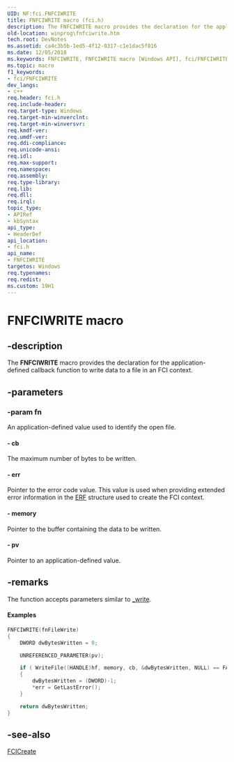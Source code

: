 ```yaml
---
UID: NF:fci.FNFCIWRITE
title: FNFCIWRITE macro (fci.h)
description: The FNFCIWRITE macro provides the declaration for the application-defined callback function to write data to a file in an FCI context.
old-location: winprog\fnfciwrite.htm
tech.root: DevNotes
ms.assetid: ca4c3b5b-1ed5-4f12-8317-c1e1dac5f816
ms.date: 12/05/2018
ms.keywords: FNFCIWRITE, FNFCIWRITE macro [Windows API], fci/FNFCIWRITE, winprog.fnfciwrite
ms.topic: macro
f1_keywords:
- fci/FNFCIWRITE
dev_langs:
- c++
req.header: fci.h
req.include-header: 
req.target-type: Windows
req.target-min-winverclnt: 
req.target-min-winversvr: 
req.kmdf-ver: 
req.umdf-ver: 
req.ddi-compliance: 
req.unicode-ansi: 
req.idl: 
req.max-support: 
req.namespace: 
req.assembly: 
req.type-library: 
req.lib: 
req.dll: 
req.irql: 
topic_type:
- APIRef
- kbSyntax
api_type:
- HeaderDef
api_location:
- fci.h
api_name:
- FNFCIWRITE
targetos: Windows
req.typenames: 
req.redist: 
ms.custom: 19H1
---
```


# FNFCIWRITE macro


## -description


The <b>FNFCIWRITE</b> macro provides the declaration for the application-defined callback function to write data to a file in an FCI context.


## -parameters




### -param fn

An application-defined value used to identify the open file.


#### - cb

The maximum number of bytes to be written.


#### - err

Pointer to the error code value. This value is used when providing extended error information in the <a href="https://docs.microsoft.com/windows/desktop/api/fdi_fci_types/ns-fdi_fci_types-erf">ERF</a> structure used to create the FCI context.


#### - memory

Pointer to the buffer containing the data to be written.


#### - pv

Pointer to an application-defined value.


## -remarks



The function accepts parameters similar to <a href="http://go.microsoft.com/fwlink/p/?linkid=196547">_write</a>.


#### Examples


```cpp
FNFCIWRITE(fnFileWrite)
{
    DWORD dwBytesWritten = 0;

    UNREFERENCED_PARAMETER(pv);

    if ( WriteFile((HANDLE)hf, memory, cb, &dwBytesWritten, NULL) == FALSE )
    {
        dwBytesWritten = (DWORD)-1;
        *err = GetLastError();
    }

    return dwBytesWritten;
}

```





## -see-also




<a href="https://docs.microsoft.com/windows/desktop/api/fci/nf-fci-fcicreate">FCICreate</a>
 

 

